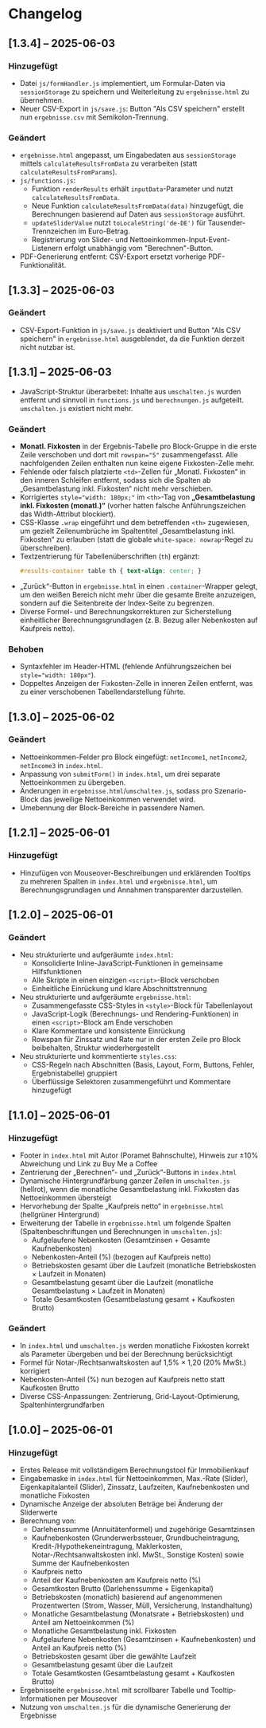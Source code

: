 # Changelog


## [1.3.4] – 2025-06-03

### Hinzugefügt
- Datei `js/formHandler.js` implementiert, um Formular-Daten via `sessionStorage` zu speichern und Weiterleitung zu `ergebnisse.html` zu übernehmen.
- Neuer CSV-Export in `js/save.js`: Button "Als CSV speichern" erstellt nun `ergebnisse.csv` mit Semikolon-Trennung.

### Geändert
- `ergebnisse.html` angepasst, um Eingabedaten aus `sessionStorage` mittels `calculateResultsFromData` zu verarbeiten (statt `calculateResultsFromParams`).
- `js/functions.js`:
  - Funktion `renderResults` erhält `inputData`-Parameter und nutzt `calculateResultsFromData`.
  - Neue Funktion `calculateResultsFromData(data)` hinzugefügt, die Berechnungen basierend auf Daten aus `sessionStorage` ausführt.
  - `updateSliderValue` nutzt `toLocaleString('de-DE')` für Tausender-Trennzeichen im Euro-Betrag.
  - Registrierung von Slider- und Nettoeinkommen-Input-Event-Listenern erfolgt unabhängig vom "Berechnen"-Button.
- PDF-Generierung entfernt: CSV-Export ersetzt vorherige PDF-Funktionalität.

## [1.3.3] – 2025-06-03

### Geändert
- CSV-Export-Funktion in `js/save.js` deaktiviert und Button "Als CSV speichern" in `ergebnisse.html` ausgeblendet, da die Funktion derzeit nicht nutzbar ist.

## [1.3.1] – 2025-06-03

- JavaScript-Struktur überarbeitet: Inhalte aus `umschalten.js` wurden entfernt und sinnvoll in `functions.js` und `berechnungen.js` aufgeteilt. `umschalten.js` existiert nicht mehr.

### Geändert
- **Monatl. Fixkosten** in der Ergebnis-Tabelle pro Block-Gruppe in die erste Zeile verschoben und dort mit `rowspan="5"` zusammengefasst. Alle nachfolgenden Zeilen enthalten nun keine eigene Fixkosten-Zelle mehr.
- Fehlende oder falsch platzierte `<td>`-Zellen für „Monatl. Fixkosten“ in den inneren Schleifen entfernt, sodass sich die Spalten ab „Gesamtbelastung inkl. Fixkosten“ nicht mehr verschieben.
- Korrigiertes `style="width: 180px;"` im `<th>`-Tag von **„Gesamtbelastung inkl. Fixkosten (monatl.)“** (vorher hatten falsche Anführungszeichen das Width-Attribut blockiert).
- CSS-Klasse `.wrap` eingeführt und dem betreffenden `<th>` zugewiesen, um gezielt Zeilenumbrüche im Spaltentitel „Gesamtbelastung inkl. Fixkosten“ zu erlauben (statt die globale `white-space: nowrap`-Regel zu überschreiben).
- Textzentrierung für Tabellenüberschriften (`th`) ergänzt:
  ```css
  #results-container table th { text-align: center; }
  ```
- „Zurück“-Button in `ergebnisse.html` in einen `.container`-Wrapper gelegt, um den weißen Bereich nicht mehr über die gesamte Breite anzuzeigen, sondern auf die Seitenbreite der Index-Seite zu begrenzen.
- Diverse Formel- und Berechnungskorrekturen zur Sicherstellung einheitlicher Berechnungsgrundlagen (z. B. Bezug aller Nebenkosten auf Kaufpreis netto).

### Behoben
- Syntaxfehler im Header-HTML (fehlende Anführungszeichen bei `style="width: 180px"`).
- Doppeltes Anzeigen der Fixkosten-Zelle in inneren Zeilen entfernt, was zu einer verschobenen Tabellendarstellung führte.

## [1.3.0] – 2025-06-02

### Geändert
- Nettoeinkommen-Felder pro Block eingefügt: `netIncome1`, `netIncome2`, `netIncome3` in `index.html`.
- Anpassung von `submitForm()` in `index.html`, um drei separate Nettoeinkommen zu übergeben.
- Änderungen in `ergebnisse.html`/`umschalten.js`, sodass pro Szenario-Block das jeweilige Nettoeinkommen verwendet wird.
- Umebennung der Block-Bereiche in passendere Namen.

## [1.2.1] – 2025-06-01

### Hinzugefügt
- Hinzufügen von Mouseover-Beschreibungen und erklärenden Tooltips zu mehreren Spalten in `index.html` und `ergebnisse.html`, um Berechnungsgrundlagen und Annahmen transparenter darzustellen.

## [1.2.0] – 2025-06-01

### Geändert
- Neu strukturierte und aufgeräumte `index.html`:
  - Konsolidierte Inline-JavaScript-Funktionen in gemeinsame Hilfsfunktionen
  - Alle Skripte in einen einzigen `<script>`-Block verschoben
  - Einheitliche Einrückung und klare Abschnittstrennung
- Neu strukturierte und aufgeräumte `ergebnisse.html`:
  - Zusammengefasste CSS-Styles in `<style>`-Block für Tabellenlayout
  - JavaScript-Logik (Berechnungs- und Rendering-Funktionen) in einen `<script>`-Block am Ende verschoben
  - Klare Kommentare und konsistente Einrückung
  - Rowspan für Zinssatz und Rate nur in der ersten Zeile pro Block beibehalten, Struktur wiederhergestellt
- Neu strukturierte und kommentierte `styles.css`:
  - CSS-Regeln nach Abschnitten (Basis, Layout, Form, Buttons, Fehler, Ergebnistabelle) gruppiert
  - Überflüssige Selektoren zusammengeführt und Kommentare hinzugefügt

## [1.1.0] – 2025-06-01

### Hinzugefügt
- Footer in `index.html` mit Autor (Poramet Bahnschulte), Hinweis zur ±10% Abweichung und Link zu Buy Me a Coffee
- Zentrierung der „Berechnen“- und „Zurück“-Buttons in `index.html`
- Dynamische Hintergrundfärbung ganzer Zeilen in `umschalten.js` (hellrot), wenn die monatliche Gesamtbelastung inkl. Fixkosten das Nettoeinkommen übersteigt
- Hervorhebung der Spalte „Kaufpreis netto“ in `ergebnisse.html` (hellgrüner Hintergrund)
- Erweiterung der Tabelle in `ergebnisse.html` um folgende Spalten (Spaltenbeschriftungen und Berechnungen in `umschalten.js`):
  - Aufgelaufene Nebenkosten (Gesamtzinsen + Gesamte Kaufnebenkosten)
  - Nebenkosten-Anteil (%) (bezogen auf Kaufpreis netto)
  - Betriebskosten gesamt über die Laufzeit (monatliche Betriebskosten × Laufzeit in Monaten)
  - Gesamtbelastung gesamt über die Laufzeit (monatliche Gesamtbelastung × Laufzeit in Monaten)
  - Totale Gesamtkosten (Gesamtbelastung gesamt + Kaufkosten Brutto)

### Geändert
- In `index.html` und `umschalten.js` werden monatliche Fixkosten korrekt als Parameter übergeben und bei der Berechnung berücksichtigt
- Formel für Notar-/Rechtsanwaltskosten auf 1,5% × 1,20 (20% MwSt.) korrigiert
- Nebenkosten-Anteil (%) nun bezogen auf Kaufpreis netto statt Kaufkosten Brutto
- Diverse CSS-Anpassungen: Zentrierung, Grid-Layout-Optimierung, Spaltenhintergrundfarben

## [1.0.0] – 2025-06-01

### Hinzugefügt
- Erstes Release mit vollständigem Berechnungstool für Immobilienkauf
- Eingabemaske in `index.html` für Nettoeinkommen, Max.-Rate (Slider), Eigenkapitalanteil (Slider), Zinssatz, Laufzeiten, Kaufnebenkosten und monatliche Fixkosten
- Dynamische Anzeige der absoluten Beträge bei Änderung der Sliderwerte
- Berechnung von:
  - Darlehenssumme (Annuitätenformel) und zugehörige Gesamtzinsen
  - Kaufnebenkosten (Grunderwerbssteuer, Grundbucheintragung, Kredit-/Hypothekeneintragung, Maklerkosten, Notar-/Rechtsanwaltskosten inkl. MwSt., Sonstige Kosten) sowie Summe der Kaufnebenkosten
  - Kaufpreis netto
  - Anteil der Kaufnebenkosten am Kaufpreis netto (%)
  - Gesamtkosten Brutto (Darlehenssumme + Eigenkapital)
  - Betriebskosten (monatlich) basierend auf angenommenen Prozentwerten (Strom, Wasser, Müll, Versicherung, Instandhaltung)
  - Monatliche Gesamtbelastung (Monatsrate + Betriebskosten) und Anteil am Nettoeinkommen (%)
  - Monatliche Gesamtbelastung inkl. Fixkosten
  - Aufgelaufene Nebenkosten (Gesamtzinsen + Kaufnebenkosten) und Anteil an Kaufpreis netto (%)
  - Betriebskosten gesamt über die gewählte Laufzeit
  - Gesamtbelastung gesamt über die Laufzeit
  - Totale Gesamtkosten (Gesamtbelastung gesamt + Kaufkosten Brutto)
- Ergebnisseite `ergebnisse.html` mit scrollbarer Tabelle und Tooltip-Informationen per Mouseover
- Nutzung von `umschalten.js` für die dynamische Generierung der Ergebnisse